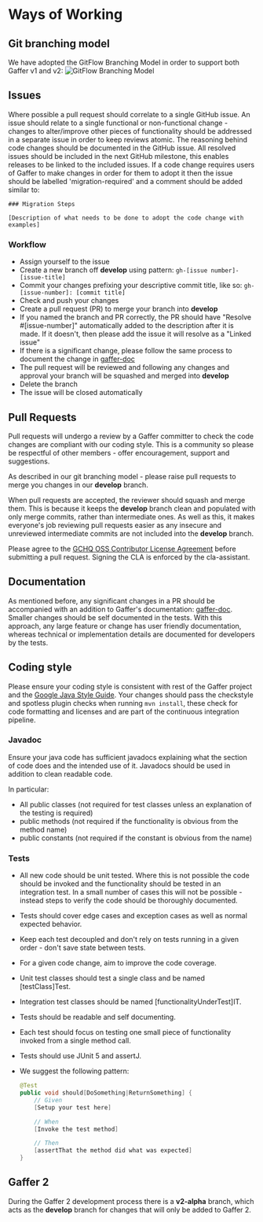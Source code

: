 # Ways of Working

## Git branching model
We have adopted the GitFlow Branching Model in order to support both Gaffer v1 and v2: ![GitFlow Branching Model](https://nvie.com/img/git-model@2x.png)

## Issues 
Where possible a pull request should correlate to a single GitHub issue. An issue should relate to a single functional or non-functional change - changes to alter/improve other pieces of functionality should be addressed in a separate issue in order to keep reviews atomic.
The reasoning behind code changes should be documented in the GitHub issue.
All resolved issues should be included in the next GitHub milestone, this enables releases to be linked to the included issues.
If a code change requires users of Gaffer to make changes in order for them to adopt it then the issue should be labelled 'migration-required' and a comment should be added similar to:

```
### Migration Steps

[Description of what needs to be done to adopt the code change with examples]
```

### Workflow
* Assign yourself to the issue
* Create a new branch off **develop** using pattern: `gh-[issue number]-[issue-title]`
* Commit your changes prefixing your descriptive commit title, like so: `gh-[issue-number]: [commit title]`
* Check and push your changes
* Create a pull request (PR) to merge your branch into **develop**
* If you named the branch and PR correctly, the PR should have "Resolve #[issue-number]" automatically added to the description after it is made. If it doesn't, then please add the issue it will resolve as a "Linked issue"
* If there is a significant change, please follow the same process to document the change in [gaffer-doc](https://github.com/gchq/gaffer-doc)
* The pull request will be reviewed and following any changes and approval your branch will be squashed and merged into **develop**
* Delete the branch
* The issue will be closed automatically

## Pull Requests
Pull requests will undergo a review by a Gaffer committer to check the code changes are compliant with our coding style. This is a community so please be respectful of other members - offer encouragement, support and suggestions. 

As described in our git branching model - please raise pull requests to merge you changes in our **develop** branch.

When pull requests are accepted, the reviewer should squash and merge them. This is because it keeps the **develop** branch clean and populated with only merge commits, rather than intermediate ones. As well as this, it makes everyone's job reviewing pull requests easier as any insecure and unreviewed intermediate commits are not included into the **develop** branch.

Please agree to the [GCHQ OSS Contributor License Agreement](https://github.com/GovernmentCommunicationsHeadquarters/Gaffer/wiki/GCHQ-OSS-Contributor-License-Agreement-V1.0) before submitting a pull request. Signing the CLA is enforced by the cla-assistant.

## Documentation
As mentioned before, any significant changes in a PR should be accompanied with an addition to Gaffer's documentation: [gaffer-doc](https://github.com/gchq/gaffer-doc).
Smaller changes should be self documented in the tests. With this approach, any large feature or change has user friendly documentation, whereas technical or implementation details are documented for developers by the tests.

## Coding style
Please ensure your coding style is consistent with rest of the Gaffer project and the [Google Java Style Guide](https://google.github.io/styleguide/javaguide.html#s6.3-static-members). Your changes should pass the checkstyle and spotless plugin checks when running `mvn install`, these check for code formatting and licenses and are part of the continuous integration pipeline.

### Javadoc
Ensure your java code has sufficient javadocs explaining what the section of code does and the intended use of it. Javadocs should be used in addition to clean readable code.

In particular:
* All public classes (not required for test classes unless an explanation of the testing is required)
* public methods (not required if the functionality is obvious from the method name)
* public constants (not required if the constant is obvious from the name)

### Tests
* All new code should be unit tested. Where this is not possible the code should be invoked and the functionality should be tested in an integration test. In a small number of cases this will not be possible - instead steps to verify the code should be thoroughly documented.
* Tests should cover edge cases and exception cases as well as normal expected behavior.
* Keep each test decoupled and don't rely on tests running in a given order - don't save state between tests.
* For a given code change, aim to improve the code coverage.
* Unit test classes should test a single class and be named [testClass]Test.
* Integration test classes should be named [functionalityUnderTest]IT.
* Tests should be readable and self documenting.
* Each test should focus on testing one small piece of functionality invoked from a single method call.
* Tests should use JUnit 5 and assertJ.
* We suggest the following pattern:

  ```java
  @Test
  public void should[DoSomething|ReturnSomething] {
      // Given
      [Setup your test here]

      // When
      [Invoke the test method]

      // Then
      [assertThat the method did what was expected]
  }
  ```

## Gaffer 2
During the Gaffer 2 development process there is a **v2-alpha** branch, which acts as the **develop** branch for changes that will only be added to Gaffer 2.
